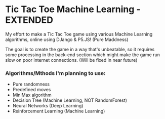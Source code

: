 # Tic Tac Toe Machine Learning - EXTENDED
 My effort to make a Tic Tac Toe game using various Machine Learning algorithms, online using DJango & P5.JS! (Pure Maddness)
 
The goal is to create the game in a way that's unbeatable, so it requires some processing in the back-end section which might make the game run slow on poor internet connections. (Will be fixed in near future)

### Algorithms/Mthods I'm planning to use:
- Pure randomness
- Predefined moves
- MiniMax algorithm
- Decision Tree (Machine Learning, NOT RandomForest)
- Neural Networks (Deep Learning)
- Reinforcement Learning (Machine Learning)
